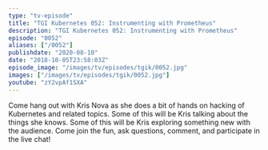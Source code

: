 ```yaml
---
type: "tv-episode"
title: "TGI Kubernetes 052: Instrumenting with Prometheus"
description: "TGI Kubernetes 052: Instrumenting with Prometheus"
episode: "0052"
aliases: ["/0052"]
publishdate: "2020-08-10"
date: "2018-10-05T23:58:03Z"
episode_image: "/images/tv/episodes/tgik/0052.jpg"
images: ["/images/tv/episodes/tgik/0052.jpg"]
youtube: "zY2vpAf1SXA"
---
```


Come hang out with Kris Nova as she does a bit of hands on hacking of Kubernetes and related topics. Some of this will be Kris talking about the things she knows. Some of this will be Kris exploring something new with the audience. Come join the fun, ask questions, comment, and participate in the live chat!

